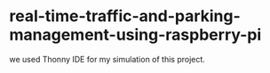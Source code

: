 # real-time-traffic-and-parking-management-using-raspberry-pi
we used Thonny IDE for my simulation of this project.
